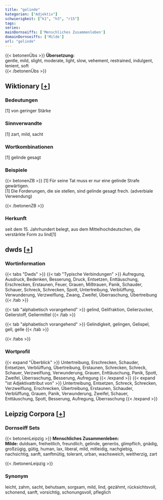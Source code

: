 ```yaml
---
title: "gelinde"
kategorien: ["Adjektiv"]
schwierigkeit: ["k1", "h3", "r15"]
tags:
series:
mainDornseiffs: ['Menschliches Zusammenleben']
domainDornseiffs: ['Milde']
url: "gelinde"
---
```


{{< betonenÜbs >}}
**Übersetzung:**  
gentle, mild, slight, moderate, light, slow, vehement, restrained, indulgent, lenient, soft  
{{< /betonenÜbs >}}

## Wiktionary [[+](https://de.wiktionary.org/wiki/gelinde)]

### Bedeutungen
[1] von geringer Stärke  

### Sinnverwandte
[1] zart, mild, sacht  

### Wortkombinationen
[1] gelinde gesagt  

### Beispiele
{{< betonenZB >}}
[1] Für seine Tat muss er nur eine gelinde Strafe gewärtigen.  
[1] Die Forderungen, die sie stellen, sind gelinde gesagt frech. (adverbiale Verwendung)  

{{< /betonenZB >}}
### Herkunft
seit dem 15. Jahrhundert belegt, aus dem Mittelhochdeutschen, die verstärkte Form zu lind[1]  



## dwds [[+](https://www.dwds.de/wb/gelinde)]

### Wortinformation
{{< tabs "Dwds" >}}
{{< tab "Typische Verbindungen" >}}
Aufregung, Ausdruck, Bedenken, Besserung, Druck, Entsetzen, Enttäuschung, Erschrecken, Erstaunen, Feuer, Grauen, Mißtrauen, Panik, Schauder, Schauer, Schreck, Schrecken, Spott, Untertreibung, Verblüffung, Verwunderung, Verzweiflung, Zwang, Zweifel, Überraschung, Übertreibung
{{< /tab >}}

{{< tab "alphabetisch vorangehend" >}}
gelind, Gelifraktion, Gelierzucker, Gelierstoff, Geliermittel
{{< /tab >}}

{{< tab "alphabetisch vorangehend" >}}
Gelindigkeit, gelingen, Gelispel, gell, gelle
{{< /tab >}}

{{< /tabs >}}

### Wortprofil
{{< expand "Überblick" >}} Untertreibung, Erschrecken, Schauder, Entsetzen, Verblüffung, Übertreibung, Erstaunen, Schrecken, Schreck, Schauer, Verzweiflung, Verwunderung, Grauen, Enttäuschung, Panik, Spott, Zweifel, Überraschung, Besserung, Aufregung {{< /expand >}}
{{< expand "ist Adjektivattribut von" >}} Untertreibung, Entsetzen, Schreck, Schrecken, Verzweiflung, Erschrecken, Übertreibung, Erstaunen, Schauder, Verblüffung, Grauen, Panik, Verwunderung, Zweifel, Schauer, Enttäuschung, Spott, Besserung, Aufregung, Überraschung {{< /expand >}}

## Leipzig Corpora [[+](https://corpora.uni-leipzig.de/en/res?word=gelinde&corpusId=deu_newscrawl-public_2018)]

### Dornseiff Sets
{{< betonenLeipzig >}}
**Menschliches Zusammenleben:**  
**Milde:** duldsam, freiheitlich, freundlich, gelinde, generös, glimpflich, gnädig, großzügig, gütig, human, lax, liberal, mild, mitleidig, nachgiebig, nachsichtig, sanft, sanftmütig, tolerant, urban, wachsweich, weitherzig, zart  

{{< /betonenLeipzig >}}

### Synonym
leicht, zahm, sacht, behutsam, sorgsam, mild, lind, gezähmt, rücksichtsvoll, schonend, sanft, vorsichtig, schonungsvoll, pfleglich

